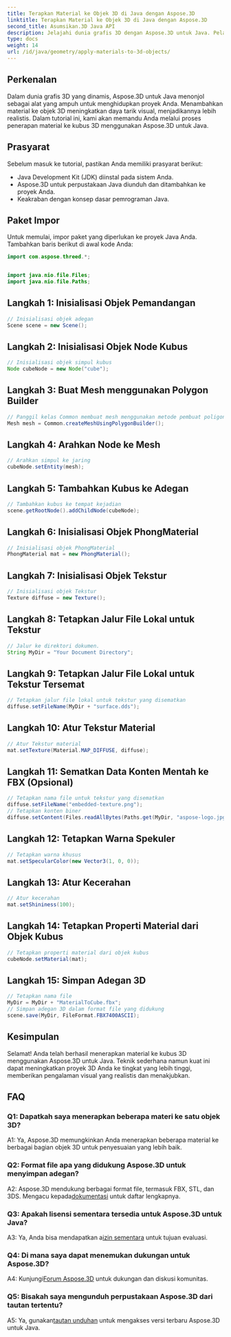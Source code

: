 ```yaml
---
title: Terapkan Material ke Objek 3D di Java dengan Aspose.3D
linktitle: Terapkan Material ke Objek 3D di Java dengan Aspose.3D
second_title: Asumsikan.3D Java API
description: Jelajahi dunia grafis 3D dengan Aspose.3D untuk Java. Pelajari cara menerapkan materi ke objek 3D dengan mulus. Tingkatkan proyek Anda dengan visual yang realistis.
type: docs
weight: 14
url: /id/java/geometry/apply-materials-to-3d-objects/
---
```

## Perkenalan

Dalam dunia grafis 3D yang dinamis, Aspose.3D untuk Java menonjol sebagai alat yang ampuh untuk menghidupkan proyek Anda. Menambahkan material ke objek 3D meningkatkan daya tarik visual, menjadikannya lebih realistis. Dalam tutorial ini, kami akan memandu Anda melalui proses penerapan material ke kubus 3D menggunakan Aspose.3D untuk Java.

## Prasyarat

Sebelum masuk ke tutorial, pastikan Anda memiliki prasyarat berikut:

- Java Development Kit (JDK) diinstal pada sistem Anda.
- Aspose.3D untuk perpustakaan Java diunduh dan ditambahkan ke proyek Anda.
- Keakraban dengan konsep dasar pemrograman Java.

## Paket Impor

Untuk memulai, impor paket yang diperlukan ke proyek Java Anda. Tambahkan baris berikut di awal kode Anda:

```java
import com.aspose.threed.*;


import java.nio.file.Files;
import java.nio.file.Paths;
```

## Langkah 1: Inisialisasi Objek Pemandangan

```java
// Inisialisasi objek adegan
Scene scene = new Scene();
```

## Langkah 2: Inisialisasi Objek Node Kubus

```java
// Inisialisasi objek simpul kubus
Node cubeNode = new Node("cube");
```

## Langkah 3: Buat Mesh menggunakan Polygon Builder

```java
// Panggil kelas Common membuat mesh menggunakan metode pembuat poligon untuk menyetel instance mesh
Mesh mesh = Common.createMeshUsingPolygonBuilder();
```

## Langkah 4: Arahkan Node ke Mesh

```java
// Arahkan simpul ke jaring
cubeNode.setEntity(mesh);
```

## Langkah 5: Tambahkan Kubus ke Adegan

```java
// Tambahkan kubus ke tempat kejadian
scene.getRootNode().addChildNode(cubeNode);
```

## Langkah 6: Inisialisasi Objek PhongMaterial

```java
// Inisialisasi objek PhongMaterial
PhongMaterial mat = new PhongMaterial();
```

## Langkah 7: Inisialisasi Objek Tekstur

```java
// Inisialisasi objek Tekstur
Texture diffuse = new Texture();
```

## Langkah 8: Tetapkan Jalur File Lokal untuk Tekstur

```java
// Jalur ke direktori dokumen.
String MyDir = "Your Document Directory";
```

## Langkah 9: Tetapkan Jalur File Lokal untuk Tekstur Tersemat

```java
// Tetapkan jalur file lokal untuk tekstur yang disematkan
diffuse.setFileName(MyDir + "surface.dds");
```

## Langkah 10: Atur Tekstur Material

```java
// Atur Tekstur material
mat.setTexture(Material.MAP_DIFFUSE, diffuse);
```

## Langkah 11: Sematkan Data Konten Mentah ke FBX (Opsional)

```java
// Tetapkan nama file untuk tekstur yang disematkan
diffuse.setFileName("embedded-texture.png");
// Tetapkan konten biner
diffuse.setContent(Files.readAllBytes(Paths.get(MyDir, "aspose-logo.jpg")));
```

## Langkah 12: Tetapkan Warna Spekuler

```java
// Tetapkan warna khusus
mat.setSpecularColor(new Vector3(1, 0, 0));
```

## Langkah 13: Atur Kecerahan

```java
// Atur kecerahan
mat.setShininess(100);
```

## Langkah 14: Tetapkan Properti Material dari Objek Kubus

```java
// Tetapkan properti material dari objek kubus
cubeNode.setMaterial(mat);
```

## Langkah 15: Simpan Adegan 3D

```java
// Tetapkan nama file
MyDir = MyDir + "MaterialToCube.fbx";
// Simpan adegan 3D dalam format file yang didukung
scene.save(MyDir, FileFormat.FBX7400ASCII);
```

## Kesimpulan

Selamat! Anda telah berhasil menerapkan material ke kubus 3D menggunakan Aspose.3D untuk Java. Teknik sederhana namun kuat ini dapat meningkatkan proyek 3D Anda ke tingkat yang lebih tinggi, memberikan pengalaman visual yang realistis dan menakjubkan.

## FAQ

### Q1: Dapatkah saya menerapkan beberapa materi ke satu objek 3D?

A1: Ya, Aspose.3D memungkinkan Anda menerapkan beberapa material ke berbagai bagian objek 3D untuk penyesuaian yang lebih baik.

### Q2: Format file apa yang didukung Aspose.3D untuk menyimpan adegan?

 A2: Aspose.3D mendukung berbagai format file, termasuk FBX, STL, dan 3DS. Mengacu kepada[dokumentasi](https://reference.aspose.com/3d/java/) untuk daftar lengkapnya.

### Q3: Apakah lisensi sementara tersedia untuk Aspose.3D untuk Java?

 A3: Ya, Anda bisa mendapatkan a[izin sementara](https://purchase.aspose.com/temporary-license/) untuk tujuan evaluasi.

### Q4: Di mana saya dapat menemukan dukungan untuk Aspose.3D?

 A4: Kunjungi[Forum Aspose.3D](https://forum.aspose.com/c/3d/18) untuk dukungan dan diskusi komunitas.

### Q5: Bisakah saya mengunduh perpustakaan Aspose.3D dari tautan tertentu?

 A5: Ya, gunakan[tautan unduhan](https://releases.aspose.com/3d/java/) untuk mengakses versi terbaru Aspose.3D untuk Java.